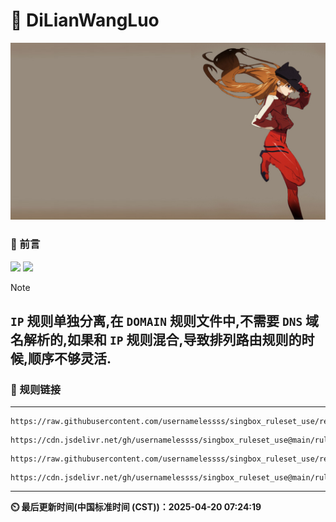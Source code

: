 
# 🧸 DiLianWangLuo
![](https://raw.githubusercontent.com/usernamelessss/picture-bed/main/images/202504042256831.jpg)
### 📣 前言
![](https://shields.io/badge/-移除重复规则-ff69b4) ![](https://shields.io/badge/-IP&nbsp;规则单独存放不与&nbsp;DOMAIN&nbsp;等混合-green)
> [!NOTE]
**`IP` 规则单独分离,在 `DOMAIN` 规则文件中,不需要 `DNS` 域名解析的,如果和 `IP` 规则混合,导致排列路由规则的时候,顺序不够灵活.**
---

###  🔗 规则链接
---

```url
https://raw.githubusercontent.com/usernamelessss/singbox_ruleset_use/refs/heads/main/rule/DiLianWangLuo/DiLianWangLuo_No_IP.json
```

```url
https://cdn.jsdelivr.net/gh/usernamelessss/singbox_ruleset_use@main/rule/DiLianWangLuo/DiLianWangLuo_No_IP.json
```

```url
https://raw.githubusercontent.com/usernamelessss/singbox_ruleset_use/refs/heads/main/rule/DiLianWangLuo/DiLianWangLuo_No_IP.srs
```

```url
https://cdn.jsdelivr.net/gh/usernamelessss/singbox_ruleset_use@main/rule/DiLianWangLuo/DiLianWangLuo_No_IP.srs
```

---
**⏲️ 最后更新时间(中国标准时间 (CST))：2025-04-20 07:24:19**